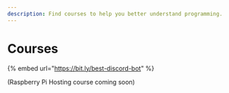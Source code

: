 ```yaml
---
description: Find courses to help you better understand programming.
---
```


# Courses

{% embed url="https://bit.ly/best-discord-bot" %}

\(Raspberry Pi Hosting course coming soon\)




